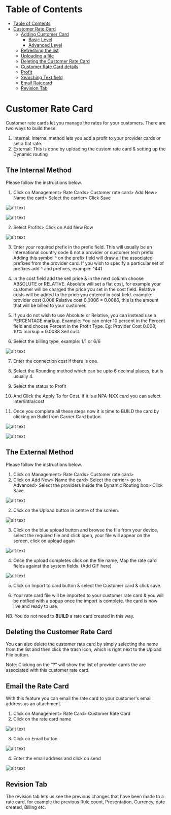 # Table of Contents

* [Table of Contents](#table-of-contents)
* [Customer Rate Card](#customer-rate-card)
  * [Adding Customer Card](#adding-customer-card)
    * [Basic Level](#basic-level)
    * [Advanced Level](#advanced-level)
  * [Refreshing the list](#refreshing-the-list)
  * [Uploading a file](#uploading-a-file)
  * [Deleting the Customer Rate Card](#deleting-the-customer-rate-card)
  * [Customer Rate Card details](#customer-rate-card-details)
  * [Profit](#profit)
  * [Searching Text field](#searching-text-field)
  * [Email Ratecard](#email-rate-card)
  * [Revision Tab](#revision-tab)  



# Customer Rate Card

Customer rate cards let you manage the rates for your customers. There are two ways to build these: 

1. Internal: Internal method lets you add a profit to your provider cards or set a flat rate.
2. External: This is done by uploading the custom rate card & setting up the Dynamic routing

## The Internal Method 

Please follow the instructions below.

1. Click on Management> Rate Cards> Customer rate card> Add New> Name the card> Select the carrier> Click Save

 ![alt text][customer-ratecard1]

 ![alt text][customer-ratecard2]

2. Select Profits> Click on Add New Row

 ![alt text][customer-ratecard3]

3. Enter your required prefix in the prefix field. This will usually be an international country code & not a provider or customer tech    prefix. Adding this symbol ^ on the prefix field will draw all the associated prefixes from the provider card. If you wish to specify   a particular set of prefixes add ^ and prefixes, example: ^441

4. In the cost field add the sell price & in the next column choose ABSOLUTE or RELATIVE.
   Absolute will set a flat cost, for example your customer will be charged the price you set in the cost field. 
   Relative costs will be added to the price you entered in cost field. example: provider cost 0.008 Relative cost 0.0006 = 0.0086, this    is the amount that will be billed to your customer.
   
5. If you do not wish to use Absolute or Relative, you can instead use a PERCENTAGE markup, Example: You can enter 10 percent in the        Percent field and choose Percent in the Profit Type. Eg: Provider Cost 0.008, 10% markup = 0.0088 Sell cost.

6. Select the billing type, example: 1/1 or 6/6

 ![alt text][customer-ratecard4]

7. Enter the connection cost if there is one.

8. Select the Rounding method which can be upto 6 decimal places, but is usually 4.

9. Select the status to Profit

10. And Click the Apply To for Cost. If it is a NPA-NXX card you can select Inter/intra/cost

11. Once you complete all these steps now it is time to BUILD the card by clicking on Build from Carrier Card button.

 ![alt text][customer-ratecard5]

 ![alt text][customer-ratecard6]


## The External Method 

Please follow the instructions below.

1. Click on Management> Rate Cards> Customer rate card> 
2. Click on Add New> Name the card> Select the carrier> go to Advanced> Select the providers inside the Dynamic Routing box> Click Save.

![alt text][customer-ratecard-advance3]

2. Click on the Upload button in centre of the screen.

![alt text][customer-ratecard-advance4]

3. Click on the blue upload button and browse the file from your device, select the required file and click open, your file will appear on the screen, click on upload again

![alt text][customer-ratecard-advance5]

4. Once the upload completes click on the file name, Map the rate card fields against the system fields. (Add GIF here)

![alt text][map-giff]

5. Click on Import to card button & select the Customer card & click save.

6. Your rate card file will be imported to your customer rate card & you will be notfied with a popup once the import is complete. the  card is now live and ready to use.

NB. You do not need to **BUILD** a rate card created in this way.

## Deleting the Customer Rate Card

You can also delete the customer rate card by simply selecting the name from the list and then click the trash icon, which is right next to the Upload File button.

Note: Clicking on the “?” will show the list of provider cards the are associated with this customer rate card. 

## Email the Rate Card

With this feature you can email the rate card to your customer's email address as an attachment.

1. Click on Management> Rate Card> Customer Rate Card
2. Click on the rate card name

![alt text][email-ratecard-1]

3. Click on Email button

![alt text][email-ratecard-2]

4. Enter the email address and click on send

![alt text][email-ratecard-3]

## Revision Tab 

The revision tab lets us see the previous changes that have been made to a rate card, for example the previous Rule count, Presentation, Currency, date created, Billing etc.

[email-ratecard-1]: https://raw.githubusercontent.com/digipigeon/connexcs-user-docs/master/img/email-ratecard-1.png "Email-Ratecard-1"
[email-ratecard-2]: https://raw.githubusercontent.com/digipigeon/connexcs-user-docs/master/img/email-ratecard-2.png "Email-Ratecard-2"
[email-ratecard-3]: https://raw.githubusercontent.com/digipigeon/connexcs-user-docs/master/img/email-ratecard-3.png "Email-Ratecard-3"


[ratecard-dashboard]: https://raw.githubusercontent.com/digipigeon/connexcs-user-docs/master/img/ratecard-dashboard.png "Ratecard-Dashboard"
[customer-ratecard]: https://raw.githubusercontent.com/digipigeon/connexcs-user-docs/master/img/customer-ratecard.png "Customer-Ratecard"
[basic]: https://raw.githubusercontent.com/digipigeon/connexcs-user-docs/master/img/basic.png "basic"
[advance]: https://raw.githubusercontent.com/digipigeon/connexcs-user-docs/master/img/advance.png "advance"
[card-details]: https://raw.githubusercontent.com/digipigeon/connexcs-user-docs/master/img/card-details.png "Card-Details"
[profittab]: https://raw.githubusercontent.com/digipigeon/connexcs-user-docs/master/img/profittab.png "Profit-Tab"
[popup]: https://raw.githubusercontent.com/digipigeon/connexcs-user-docs/master/img/popup.jpg "Popup"
[edittab]: https://raw.githubusercontent.com/digipigeon/connexcs-user-docs/master/img/edittab.png "Edit-Tab"


[customer-ratecard1]: https://raw.githubusercontent.com/digipigeon/connexcs-user-docs/master/new-img/customer-ratecard1.png "customer-ratecard1"
[customer-ratecard2]: https://raw.githubusercontent.com/digipigeon/connexcs-user-docs/master/new-img/customer-ratecard2.png "customer-ratecard2"
[customer-ratecard3]: https://raw.githubusercontent.com/digipigeon/connexcs-user-docs/master/new-img/customer-ratecard3.png "customer-ratecard3"
[customer-ratecard4]: https://raw.githubusercontent.com/digipigeon/connexcs-user-docs/master/new-img/customer-ratecard4.png "customer-ratecard4"
[customer-ratecard5]: https://raw.githubusercontent.com/digipigeon/connexcs-user-docs/master/new-img/customer-ratecard5.png "customer-ratecard5"
[customer-ratecard6]: https://raw.githubusercontent.com/digipigeon/connexcs-user-docs/master/new-img/customer-ratecard6.png "customer-ratecard6"



[customer-ratecard-advance1]: https://raw.githubusercontent.com/digipigeon/connexcs-user-docs/master/new-img/customer-ratecard-advance1.png "customer-ratecard-advance1"
[customer-ratecard-advance2]: https://raw.githubusercontent.com/digipigeon/connexcs-user-docs/master/new-img/customer-ratecard-advance2.png "customer-ratecard-advance2"
[customer-ratecard-advance3]: https://raw.githubusercontent.com/digipigeon/connexcs-user-docs/master/new-img/customer-ratecard-advance3.png "customer-ratecard-advance3"
[customer-ratecard-advance4]: https://raw.githubusercontent.com/digipigeon/connexcs-user-docs/master/new-img/customer-ratecard-advance4.png "customer-ratecard-advance4"
[customer-ratecard-advance5]: https://raw.githubusercontent.com/digipigeon/connexcs-user-docs/master/new-img/customer-ratecard-advance5.png "customer-ratecard-advance5"
[customer-ratecard-advance6]: https://raw.githubusercontent.com/digipigeon/connexcs-user-docs/master/new-img/customer-ratecard-advance6.png "customer-ratecard-advance6"
[customer-ratecard-advance7]: https://raw.githubusercontent.com/digipigeon/connexcs-user-docs/master/new-img/customer-ratecard-advance7.png "customer-ratecard-advance7"
[customer-ratecard-advance8]: https://raw.githubusercontent.com/digipigeon/connexcs-user-docs/master/new-img/customer-ratecard-advance8.png "customer-ratecard-advance8"

[map-giff]: https://raw.githubusercontent.com/digipigeon/connexcs-user-docs/master/new-img/map-giff.gif "map-giff"
